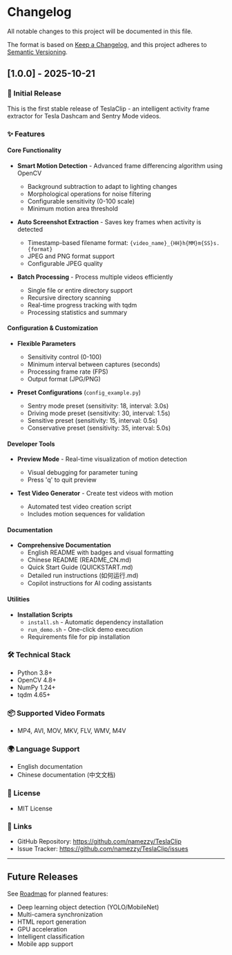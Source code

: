 # Changelog

All notable changes to this project will be documented in this file.

The format is based on [Keep a Changelog](https://keepachangelog.com/en/1.0.0/),
and this project adheres to [Semantic Versioning](https://semver.org/spec/v2.0.0.html).

## [1.0.0] - 2025-10-21

### 🎉 Initial Release

This is the first stable release of TeslaClip - an intelligent activity frame extractor for Tesla Dashcam and Sentry Mode videos.

### ✨ Features

#### Core Functionality
- **Smart Motion Detection** - Advanced frame differencing algorithm using OpenCV
  - Background subtraction to adapt to lighting changes
  - Morphological operations for noise filtering
  - Configurable sensitivity (0-100 scale)
  - Minimum motion area threshold

- **Auto Screenshot Extraction** - Saves key frames when activity is detected
  - Timestamp-based filename format: `{video_name}_{HH}h{MM}m{SS}s.{format}`
  - JPEG and PNG format support
  - Configurable JPEG quality

- **Batch Processing** - Process multiple videos efficiently
  - Single file or entire directory support
  - Recursive directory scanning
  - Real-time progress tracking with tqdm
  - Processing statistics and summary

#### Configuration & Customization
- **Flexible Parameters**
  - Sensitivity control (0-100)
  - Minimum interval between captures (seconds)
  - Processing frame rate (FPS)
  - Output format (JPG/PNG)
  
- **Preset Configurations** (`config_example.py`)
  - Sentry mode preset (sensitivity: 18, interval: 3.0s)
  - Driving mode preset (sensitivity: 30, interval: 1.5s)
  - Sensitive preset (sensitivity: 15, interval: 0.5s)
  - Conservative preset (sensitivity: 35, interval: 5.0s)

#### Developer Tools
- **Preview Mode** - Real-time visualization of motion detection
  - Visual debugging for parameter tuning
  - Press 'q' to quit preview

- **Test Video Generator** - Create test videos with motion
  - Automated test video creation script
  - Includes motion sequences for validation

#### Documentation
- **Comprehensive Documentation**
  - English README with badges and visual formatting
  - Chinese README (README_CN.md)
  - Quick Start Guide (QUICKSTART.md)
  - Detailed run instructions (如何运行.md)
  - Copilot instructions for AI coding assistants

#### Utilities
- **Installation Scripts**
  - `install.sh` - Automatic dependency installation
  - `run_demo.sh` - One-click demo execution
  - Requirements file for pip installation

### 🛠️ Technical Stack
- Python 3.8+
- OpenCV 4.8+
- NumPy 1.24+
- tqdm 4.65+

### 📦 Supported Video Formats
- MP4, AVI, MOV, MKV, FLV, WMV, M4V

### 🌍 Language Support
- English documentation
- Chinese documentation (中文文档)

### 📄 License
- MIT License

### 🔗 Links
- GitHub Repository: https://github.com/namezzy/TeslaClip
- Issue Tracker: https://github.com/namezzy/TeslaClip/issues

---

## Future Releases

See [Roadmap](./README.md#-roadmap) for planned features:
- Deep learning object detection (YOLO/MobileNet)
- Multi-camera synchronization
- HTML report generation
- GPU acceleration
- Intelligent classification
- Mobile app support
